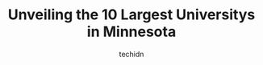 ---
layout: ampstory
image: https://i0.wp.com/paketmu.com/wp-content/uploads/2023/06/saint-marys-university-of-minnesota-minneapolis-0-in-minnesota-1686368263.jpeg?resize=640,853
author: techidn
featured: false
description: Explore the diverse University scene in Minnesota, home to an incredible selection of 10 establishments catering to every taste. Whether youre in search of iconic favorites or undiscovered 
title: Unveiling the 10 Largest Universitys in Minnesota
cover:
   title: Unveiling the 10 Largest Universitys in Minnesota
   subtitle: RICKPATE
   background: https://paketmu.com/wp-content/uploads/2023/06/saint-marys-university-of-minnesota-minneapolis-0-in-minnesota-1686368263.jpeg

pages: 
 - layout: thirds
   top: <h1>#1 University of Minnesota</h1>
   bottom: "<p>A fairly good school with a beautiful and large campus. Many students and many things to do in the area. One of the most significant locations in the Twin Cities. If you </p>"
   background: https://paketmu.com/wp-content/uploads/2023/06/saint-marys-university-of-minnesota-minneapolis-1-in-minnesota-1686368278.jpeg
   backgroundblur: true
 - layout: thirds
   top: <h1>#2 Hamline University</h1>
   bottom: "<p>Hamline was cool. My wife conducted a seminar there and it is a really nice facility. Her company ordered too much food so we gave the box lunches that were left to a few</p>"
   background: https://paketmu.com/wp-content/uploads/2023/06/saint-marys-university-of-minnesota-minneapolis-2-in-minnesota-1686368279.jpeg
   cta:
      link: https://paketmu.com/unveiling-the-10-largest-universitys-in-minnesota/
      text: Unveiling the 10 Largest Universitys in Minnesota
 - layout: thirds
   top: <h1>#3 University of St. Thomas</h1>
   bottom: "<p>My bachelor and graduate program in Social Work was through the University of St. Thomas and St. Catherine University. I felt the program was very good and prepared me we</p>"
   background: https://paketmu.com/wp-content/uploads/2023/06/saint-marys-university-of-minnesota-minneapolis-3-in-minnesota-1686368280.jpeg
   cta:
      link: https://paketmu.com/unveiling-the-10-largest-universitys-in-minnesota/
      text: Unveiling the 10 Largest Universitys in Minnesota
 - layout: thirds
   top: <h1>#4 University of Minnesota Duluth</h1>
   bottom: "<p>1049 University Dr, Duluth, MN 55812, United States</p>"
   background: https://images.unsplash.com/photo-1496096265110-f83ad7f96608?ixlib=rb-4.0.3&ixid=MnwxMjA3fDB8MHxwaG90by1wYWdlfHx8fGVufDB8fHx8&auto=format&fit=crop&w=640&h=853&q=80
   cta:
      link: https://paketmu.com/unveiling-the-10-largest-universitys-in-minnesota/
      text: Unveiling the 10 Largest Universitys in Minnesota
 - layout: thirds
   top: <h1>#5 Minnesota State University, Mankato</h1>
   bottom: "<p>228, Wiecking Center, Minnesota State University, Mankato, Mankato, MN 56001, United States</p>"
   background: https://images.unsplash.com/photo-1608411404720-c8f0417bcdba?ixlib=rb-4.0.3&ixid=MnwxMjA3fDB8MHxwaG90by1wYWdlfHx8fGVufDB8fHx8&auto=format&fit=crop&w=640&h=853&q=80
   cta:
      link: https://paketmu.com/unveiling-the-10-largest-universitys-in-minnesota/
      text: Unveiling the 10 Largest Universitys in Minnesota
 - layout: thirds
   top: <h1>#6 Southwest Minnesota State University</h1>
   bottom: "<p>1501 State St, Marshall, MN 56258, United States</p>"
   background: https://images.unsplash.com/photo-1553949345-eb786bb3f7ba?ixlib=rb-4.0.3&ixid=MnwxMjA3fDB8MHxwaG90by1wYWdlfHx8fGVufDB8fHx8&auto=format&fit=crop&w=640&h=853&q=80
   cta:
      link: https://paketmu.com/unveiling-the-10-largest-universitys-in-minnesota/
      text: Unveiling the 10 Largest Universitys in Minnesota
 - layout: thirds
   top: <h1>#7 University of Minnesota, Morris</h1>
   bottom: "<p>600 E 4th St, Morris, MN 56267, United States</p>"
   background: https://images.unsplash.com/photo-1567095761054-7a02e69e5c43?ixlib=rb-4.0.3&ixid=MnwxMjA3fDB8MHxwaG90by1wYWdlfHx8fGVufDB8fHx8&auto=format&fit=crop&w=640&h=853&q=80
   cta:
      link: https://paketmu.com/unveiling-the-10-largest-universitys-in-minnesota/
      text: Unveiling the 10 Largest Universitys in Minnesota
 - layout: thirds
   middle: Continue reading...
   background: https://images.unsplash.com/photo-1515405295579-ba7b45403062?ixlib=rb-4.0.3&ixid=MnwxMjA3fDB8MHxwaG90by1wYWdlfHx8fGVufDB8fHx8&auto=format&fit=crop&w=640&h=853&q=80
   cta:
      link: https://paketmu.com/unveiling-the-10-largest-universitys-in-minnesota/
      text: Unveiling the 10 Largest Universitys in Minnesota
      
---